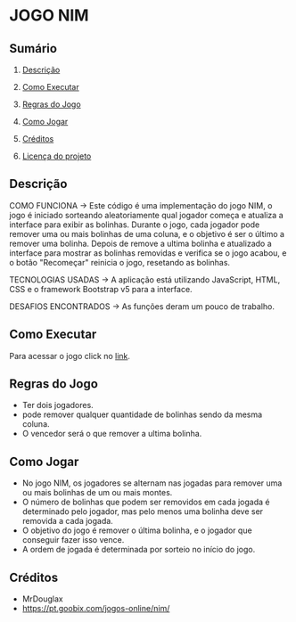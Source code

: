 # JOGO NIM

## Sumário

1. [Descrição](#Descrição)

2. [Como Executar](#Como-Executar) 

3. [Regras do Jogo](#Regras-do-Jogo) 

4. [Como Jogar](#Como-Jogar) 

5. [Créditos](#Créditos) 

6. [Licença do projeto](https://github.com/WagnerDuart/JOGO-NIM/blob/main/LISENSE) 



## Descrição

COMO FUNCIONA -> Este código é uma implementação do jogo NIM, o jogo é iniciado sorteando  aleatoriamente qual jogador começa e atualiza a interface para exibir as bolinhas.
Durante o jogo, cada jogador pode remover uma ou mais bolinhas de uma coluna, e o objetivo é ser o último a remover uma bolinha. Depois de remove a ultima bolinha e atualizado a interface para mostrar as bolinhas removidas e verifica se o jogo acabou, e o botão "Recomeçar" reinicia o jogo, resetando as bolinhas.

TECNOLOGIAS USADAS -> A aplicação está utilizando JavaScript, HTML, CSS e o framework Bootstrap v5 para a interface.

DESAFIOS ENCONTRADOS -> As funções deram um pouco de trabalho.


## Como Executar

Para acessar o jogo click no [link](https://ATIVIDADE-9.wagner-santos-d.repl.co). 


## Regras do Jogo

- Ter dois jogadores. 
- pode remover qualquer quantidade de bolinhas sendo da mesma coluna.
- O vencedor será o que remover a ultima bolinha.


## Como Jogar

- No jogo NIM, os jogadores se alternam nas jogadas para remover uma ou mais bolinhas de um ou mais montes. 
- O número de bolinhas que podem ser removidos em cada jogada é determinado pelo jogador, mas pelo menos uma bolinha deve ser removida a cada jogada.
- O objetivo do jogo é remover o última bolinha, e o jogador que conseguir fazer isso vence.
- A ordem de jogada é determinada por sorteio no início do jogo.

##  Créditos
- MrDouglax
- https://pt.goobix.com/jogos-online/nim/




